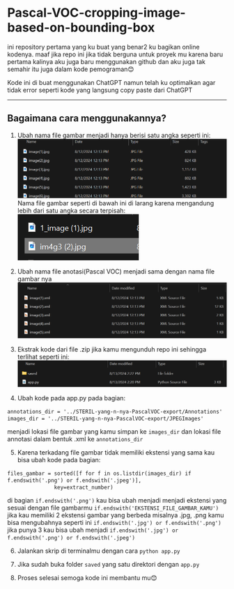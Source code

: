 # Pascal-VOC-cropping-image-based-on-bounding-box
ini repository pertama yang ku buat yang benar2 ku bagikan online kodenya. maaf jika repo ini jika tidak berguna untuk proyek mu karena baru pertama kalinya aku juga baru menggunakan github dan aku juga tak semahir itu juga dalam kode pemograman😊


Kode ini di buat menggunakan ChatGPT namun telah ku optimalkan agar tidak error seperti kode yang langsung copy paste dari ChatGPT



---
## Bagaimana cara menggunakannya?
1. Ubah nama file gambar menjadi hanya berisi satu angka seperti ini:
![image](https://github.com/FikriAnwari/Pascal-VOC-cropping-image-based-on-bounding-box/blob/main/documentations-img/img%201.png)
Nama file gambar seperti di bawah ini di larang karena mengandung lebih dari satu angka secara terpisah:
![image2](https://github.com/FikriAnwari/Pascal-VOC-cropping-image-based-on-bounding-box/blob/main/documentations-img/img%204.png)

2. Ubah nama file anotasi(Pascal VOC) menjadi sama dengan nama file gambar nya
![imagexml](https://github.com/FikriAnwari/Pascal-VOC-cropping-image-based-on-bounding-box/blob/main/documentations-img/img%202.png)

3. Ekstrak kode dari file .zip jika kamu mengunduh repo ini sehingga terlihat seperti ini:
![image3](https://github.com/FikriAnwari/Pascal-VOC-cropping-image-based-on-bounding-box/blob/main/documentations-img/img%203.png)


4. Ubah kode pada app.py pada bagian:
```
annotations_dir = '../STERIL-yang-n-nya-PascalVOC-export/Annotations'
images_dir = '../STERIL-yang-n-nya-PascalVOC-export/JPEGImages'
```
menjadi lokasi file gambar yang kamu simpan ke `images_dir` dan lokasi file annotasi dalam bentuk .xml ke `annotations_dir`

5. Karena terkadang file gambar tidak memiliki ekstensi yang sama kau bisa ubah kode pada bagian:
```
files_gambar = sorted([f for f in os.listdir(images_dir) if f.endswith('.png') or f.endswith('.jpeg')],
               key=extract_number)
```
di bagian `if.endswith('.png')` kau bisa ubah menjadi menjadi ekstensi yang sesuai dengan file gambarmu `if.endswith('EKSTENSI_FILE_GAMBAR_KAMU')` jika kau memiliki 2 ekstensi gambar yang berbeda misalnya .jpg, .png kamu bisa mengubahnya seperti ini `if.endswith('.jpg') or f.endswith('.png')` jika punya 3 kau bisa ubah menjadi `if.endswith('.jpg') or f.endswith('.png') or f.endswith('.jpeg')`

6. Jalankan skrip di terminalmu dengan cara `python app.py`

7. Jika sudah buka folder `saved` yang satu direktori dengan `app.py`

8. Proses selesai semoga kode ini membantu mu😊
